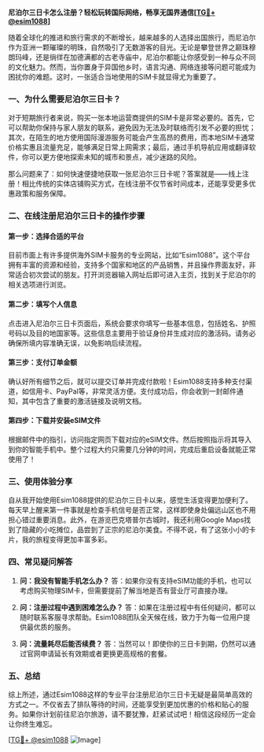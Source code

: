 **尼泊尔三日卡怎么注册？轻松玩转国际网络，畅享无国界通信[[TG💪+ @esim1088](https://t.me/s/esim1088)]**

随着全球化的推进和旅行需求的不断增长，越来越多的人选择出国旅行，而尼泊尔作为亚洲一颗璀璨的明珠，自然吸引了无数游客的目光。无论是攀登世界之巅珠穆朗玛峰，还是徜徉在加德满都的古老寺庙中，尼泊尔都能让你感受到一种与众不同的文化魅力。然而，当你置身于异国他乡时，语言沟通、网络连接等问题可能成为困扰你的难题。这时，一张适合当地使用的SIM卡就显得尤为重要了。

### 一、为什么需要尼泊尔三日卡？

对于短期旅行者来说，购买一张本地运营商提供的SIM卡是非常必要的。首先，它可以帮助你保持与家人朋友的联系，避免因为无法及时联络而引发不必要的担忧；其次，在陌生的地方使用国际漫游服务可能会产生高昂的费用，而本地SIM卡通常价格实惠且流量充足，能够满足日常上网需求；最后，通过手机导航应用或翻译软件，你可以更方便地探索未知的城市和景点，减少迷路的风险。

那么问题来了：如何快速便捷地获取一张尼泊尔三日卡呢？答案就是——线上注册！相比传统的实体店铺购买方式，在线注册不仅节省时间成本，还能享受更多优惠政策和服务保障。

### 二、在线注册尼泊尔三日卡的操作步骤

#### 第一步：选择合适的平台
目前市面上有许多提供海外SIM卡服务的专业网站，比如“Esim1088”。这个平台拥有丰富的资源和经验，支持多个国家和地区的产品销售，并且操作界面友好，非常适合初次尝试的朋友。打开浏览器输入网址后即可进入主页，找到关于尼泊尔的相关选项进行浏览。

#### 第二步：填写个人信息
点击进入尼泊尔三日卡页面后，系统会要求你填写一些基本信息，包括姓名、护照号码以及目的地国家等。这些信息主要用于验证身份并生成对应的激活码。请务必确保所填内容准确无误，以免影响后续流程。

#### 第三步：支付订单金额
确认好所有细节之后，就可以提交订单并完成付款啦！Esim1088支持多种支付渠道，如信用卡、PayPal等，非常灵活方便。支付成功后，你会收到一封邮件通知，其中包含了重要的激活链接及说明文档。

#### 第四步：下载并安装eSIM文件
根据邮件中的指引，访问指定网页下载对应的eSIM文件。然后按照指示将其导入到你的智能手机中。整个过程大约只需要几分钟的时间，完成后重启设备就能正常使用了！

### 三、使用体验分享

自从我开始使用Esim1088提供的尼泊尔三日卡以来，感觉生活变得更加便利了。每天早上醒来第一件事就是检查手机信号是否正常，这样即使身处偏远山区也不用担心错过重要消息。此外，在游览巴克塔普尔古城时，我还利用Google Maps找到了隐藏的小吃摊位，品尝到了正宗的尼泊尔美食。不得不说，有了这张小小的卡片，我的旅程变得更加丰富多彩。

### 四、常见疑问解答

1. **问：我没有智能手机怎么办？**
   答：如果你没有支持eSIM功能的手机，也可以考虑购买物理SIM卡，但需要提前了解当地是否有营业厅可直接办理。

2. **问：注册过程中遇到困难怎么办？**
   答：如果在注册过程中有任何疑问，都可以随时联系客服寻求帮助。Esim1088团队全天候在线，致力于为每一位用户提供最优质的服务。

3. **问：流量耗尽后能否续费？**
   答：当然可以！即使你的三日卡到期，仍然可以通过官网申请延长有效期或者更换更高规格的套餐。

### 五、总结

综上所述，通过Esim1088这样的专业平台注册尼泊尔三日卡无疑是最简单高效的方式之一。不仅省去了排队等待的时间，还能享受到更加优惠的价格和贴心的服务。如果你计划前往尼泊尔旅游，请不要犹豫，赶紧试试吧！相信这段经历一定会让你终生难忘。

[[TG💪+ @esim1088](https://t.me/s/esim1088) ![Image](https://i.postimg.cc/4NQfJmqS/Snipaste-2025-05-13-00-14-12.png)]